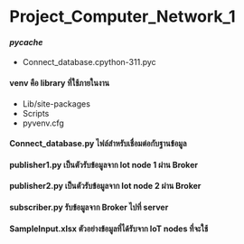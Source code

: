 ﻿# Project_Computer_Network_1
#### _pycache_
  * Connect_database.cpython-311.pyc
#### venv คือ library ที่ใช้ภายในงาน
  * Lib/site-packages
  * Scripts
  * pyvenv.cfg
#### Connect_database.py ไฟล์สำหรับเชื่อมต่อกับฐานข้อมูล
#### publisher1.py เป็นตัวรับข้อมูลจาก Iot node 1 ผ่าน Broker
#### publisher2.py เป็นตัวรับข้อมูลจาก Iot node 2 ผ่าน Broker
#### subscriber.py รับข้อมูลจาก Broker ไปที่ server
#### SampleInput.xlsx ตัวอย่างข้อมูลที่ได้รับจาก IoT nodes ที่จะใช้
